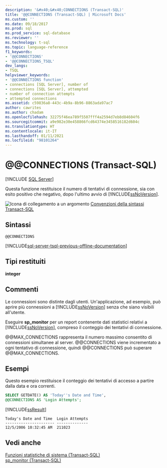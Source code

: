 ```yaml
---
description: '&#x40;&#x40;CONNECTIONS (Transact-SQL)'
title: '@@CONNECTIONS (Transact-SQL) | Microsoft Docs'
ms.custom: ''
ms.date: 09/18/2017
ms.prod: sql
ms.prod_service: sql-database
ms.reviewer: ''
ms.technology: t-sql
ms.topic: language-reference
f1_keywords:
- '@@CONNECTIONS'
- '@@CONNECTIONS_TSQL'
dev_langs:
- TSQL
helpviewer_keywords:
- '@@CONNECTIONS function'
- connections [SQL Server], number of
- connections [SQL Server], attempted
- number of connection attempts
- attempted connections
ms.assetid: c59836a8-443c-4b9a-8b96-8863ada97ac7
author: cawrites
ms.author: chadam
ms.openlocfilehash: 32275f46ea789f5507fff4a2594d7eb8d84604f6
ms.sourcegitcommit: a9e982e30e458866fcd64374e3458516182d604c
ms.translationtype: HT
ms.contentlocale: it-IT
ms.lasthandoff: 01/11/2021
ms.locfileid: "98101264"
---
```

# <a name="x40x40connections-transact-sql"></a>&#x40;&#x40;CONNECTIONS (Transact-SQL)
[!INCLUDE [SQL Server](../../includes/applies-to-version/sqlserver.md)]

Questa funzione restituisce il numero di tentativi di connessione, sia con esito positivo che negativo, dopo l'ultimo avvio di [!INCLUDE[ssNoVersion](../../includes/ssnoversion-md.md)].
  
![Icona di collegamento a un argomento](../../database-engine/configure-windows/media/topic-link.gif "Icona di collegamento a un argomento") [Convenzioni della sintassi Transact-SQL](../../t-sql/language-elements/transact-sql-syntax-conventions-transact-sql.md)
  
## <a name="syntax"></a>Sintassi  
  
```syntaxsql
@@CONNECTIONS  
```  

[!INCLUDE[sql-server-tsql-previous-offline-documentation](../../includes/sql-server-tsql-previous-offline-documentation.md)]

## <a name="return-types"></a>Tipi restituiti
**integer**
  
## <a name="remarks"></a>Commenti  
Le connessioni sono distinte dagli utenti. Un'applicazione, ad esempio, può aprire più connessioni a [!INCLUDE[ssNoVersion](../../includes/ssnoversion-md.md)] senza che siano visibili all'utente.
  
Eseguire **sp_monitor** per un report contenente dati statistici relativi a [!INCLUDE[ssNoVersion](../../includes/ssnoversion-md.md)], compreso il conteggio dei tentativi di connessione.
  
@@MAX_CONNECTIONS rappresenta il numero massimo consentito di connessioni simultanee al server. @@CONNECTIONS viene incrementato a ogni tentativo di connessione, quindi @@CONNECTIONS può superare @@MAX_CONNECTIONS.
  
## <a name="examples"></a>Esempi  
Questo esempio restituisce il conteggio dei tentativi di accesso a partire dalla data e ora correnti.
  
```sql
SELECT GETDATE() AS 'Today''s Date and Time',   
@@CONNECTIONS AS 'Login Attempts';  
```  
  
[!INCLUDE[ssResult](../../includes/ssresult-md.md)]
  
``` 
Today's Date and Time  Login Attempts  
---------------------- --------------  
12/5/2006 10:32:45 AM  211023         
```  
  
## <a name="see-also"></a>Vedi anche
[Funzioni statistiche di sistema &#40;Transact-SQL&#41;](../../t-sql/functions/system-statistical-functions-transact-sql.md)  
[sp_monitor &#40;Transact-SQL&#41;](../../relational-databases/system-stored-procedures/sp-monitor-transact-sql.md)
  
  
